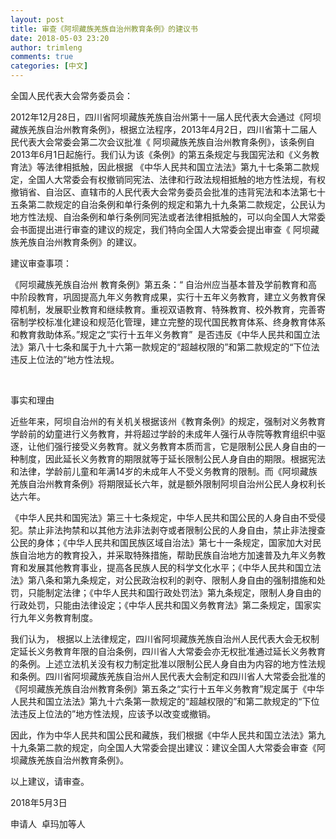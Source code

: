 ```yaml
---
layout: post
title: 审查《阿坝藏族羌族自治州教育条例》的建议书
date: 2018-05-03 23:20
author: trimleng
comments: true
categories: [中文]
---
```

全国人民代表大会常务委员会：

2012年12月28日，四川省阿坝藏族羌族自治州第十一届人民代表大会通过《阿坝藏族羌族自治州教育条例》，根据立法程序，2013年4月2日，四川省第十二届人民代表大会常委会第二次会议批准《 阿坝藏族羌族自治州教育条例》，该条例自2013年6月1日起施行。我们认为该《条例》的第五条规定与我国宪法和《义务教育法》等法律相抵触，因此根据 《中华人民共和国立法法》第九十七条第二款规定，全国人大常委会有权撤销同宪法、法律和行政法规相抵触的地方性法规，有权撤销省、自治区、直辖市的人民代表大会常务委员会批准的违背宪法和本法第七十五条第二款规定的自治条例和单行条例的规定和第九十九条第二款规定，公民认为地方性法规、自治条例和单行条例同宪法或者法律相抵触的，可以向全国人大常委会书面提出进行审查的建议的规定，我们特向全国人大常委会提出审查《 阿坝藏族羌族自治州教育条例》的建议。

<!--more-->

建议审查事项：

《阿坝藏族羌族自治州 教育条例》第五条：“ 自治州应当基本普及学前教育和高中阶段教育，巩固提高九年义务教育成果，实行十五年义务教育，建立义务教育保障机制，发展职业教育和继续教育。重视双语教育、特殊教育、校外教育，完善寄宿制学校标准化建设和规范化管理，建立完整的现代国民教育体系、终身教育体系和教育救助体系。”规定之“实行十五年义务教育”  是否违反《中华人民共和国立法法》第八十七条和属于九十六第一款规定的“超越权限的”和第二款规定的“下位法违反上位法的”地方性法规。

&nbsp;

事实和理由

近些年来，阿坝自治州的有关机关根据该州《教育条例》的规定，强制对义务教育学龄前的幼童进行义务教育，并将超过学龄的未成年人强行从寺院等教育组织中驱逐，让他们强行接受义务教育。就义务教育本质而言，它是限制公民人身自由的一种制度，因此延长义务教育的期限就等于延长限制公民人身自由的期限。根据宪法和法律，学龄前儿童和年满14岁的未成年人不受义务教育的限制。而《阿坝藏族羌族自治州教育条例》将期限延长六年，就是额外限制阿坝自治州公民人身权利长达六年。

《中华人民共和国宪法》第三十七条规定，中华人民共和国公民的人身自由不受侵犯。禁止非法拘禁和以其他方法非法剥夺或者限制公民的人身自由，禁止非法搜查公民的身体；《中华人民共和国民族区域自治法》第七十一条规定，国家加大对民族自治地方的教育投入，并采取特殊措施，帮助民族自治地方加速普及九年义务教育和发展其他教育事业，提高各民族人民的科学文化水平；《中华人民共和国立法法》第八条和第九条规定，对公民政治权利的剥夺、限制人身自由的强制措施和处罚，只能制定法律；《中华人民共和国行政处罚法》第九条规定，限制人身自由的行政处罚，只能由法律设定；《中华人民共和国义务教育法》第二条规定，国家实行九年义务教育制度。

我们认为， 根据以上法律规定，四川省阿坝藏族羌族自治州人民代表大会无权制定延长义务教育年限的自治条例，四川省人大常委会亦无权批准通过延长义务教育的条例。上述立法机关没有权力制定批准以限制公民人身自由为内容的地方性法规和条例。四川省阿坝藏族羌族自治州人民代表大会制定和四川省人大常委会批准的《阿坝藏族羌族自治州教育条例》第五条之“实行十五年义务教育”规定属于《中华人民共和国立法法》第九十六条第一款规定的“超越权限的”和第二款规定的“下位法违反上位法的”地方性法规，应该予以改变或撤销。

因此，作为中华人民共和国公民和藏族，我们根据《中华人民共和国立法法》第九十九条第二款的规定，向全国人大常委会提出建议：建议全国人大常委会审查《阿坝藏族羌族自治州教育条例》。

以上建议，请审查。

2018年5月3日

申请人  卓玛加等人

&nbsp;
